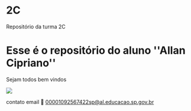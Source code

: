 # 2C
Repositório da turma 2C
# Esse é o repositório do aluno ''Allan Cipriano''
Sejam todos bem vindos

![](https://media.tenor.com/lCKwsD2OW1kAAAAi/happy-cat-happy-happy-cat.gif)

contato email 📧 00001092567422sp@al.educacao.sp.gov.br
